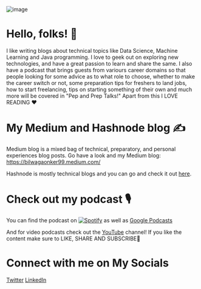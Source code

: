 ![image](https://user-images.githubusercontent.com/57268153/130608846-74b78afb-05bb-4860-aadf-124bbaf3c05d.png)

# Hello, folks! :wave:

I like writing blogs about technical topics like Data Science, Machine Learning and Java programming. I love to geek out on exploring new technologies, and have a great passion to learn and share the same. I also have a podcast that brings guests from variours career domains so that people looking for some advice as to what role to choose, whether to make the career switch or not, some preparation tips for freshers to land jobs, how to start freelancing, tips on starting something of their own and much more will be covered in "Pep and Prep Talks!" Apart from this I LOVE READING :heart: 

# My Medium and Hashnode blog ✍️

Medium blog is a mixed bag of technical, preparatory, and personal experiences blog posts. 
Go have a look and my Medium blog: https://bilwagaonker99.medium.com/

Hashnode is mostly technical blogs and you can go and check it out [here](https://hashnode.com/@bilwa).

# Check out my podcast 🎙️

You can find the podcast on [![Spotify][1.2]][1] as well as [Google Podcasts](https://podcasts.google.com/feed/aHR0cHM6Ly9hbmNob3IuZm0vcy81ZGZhYTlmOC9wb2RjYXN0L3Jzcw==)

And for video podcasts check out the [YouTube](https://www.youtube.com/channel/UC3XzgPIOv2Jwk5oUofTOILQ) channel! If you like the content make sure to LIKE, SHARE AND SUBSCRIBE💯

[1.2]: https://raw.githubusercontent.com/bilwagaonker/bilwagaonker/icons/index.png

[1]: https://open.spotify.com/show/5amoFyW4gA4yerIAJndPKU


# Connect with me on My Socials

[Twitter](https://twitter.com/bilwa03) [LinkedIn](https://www.linkedin.com/in/bilwa-gaonker/edit/secondary-language/)
<!---
bilwagaonker/bilwagaonker is a ✨ special ✨ repository because its `README.md` (this file) appears on your GitHub profile.
You can click the Preview link to take a look at your changes.
--->

